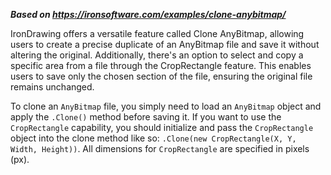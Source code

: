 ***Based on <https://ironsoftware.com/examples/clone-anybitmap/>***

IronDrawing offers a versatile feature called Clone AnyBitmap, allowing users to create a precise duplicate of an AnyBitmap file and save it without altering the original. Additionally, there's an option to select and copy a specific area from a file through the CropRectangle feature. This enables users to save only the chosen section of the file, ensuring the original file remains unchanged.

To clone an `AnyBitmap` file, you simply need to load an `AnyBitmap` object and apply the `.Clone()` method before saving it. If you want to use the `CropRectangle` capability, you should initialize and pass the `CropRectangle` object into the clone method like so: `.Clone(new CropRectangle(X, Y, Width, Height))`. All dimensions for `CropRectangle` are specified in pixels (px).